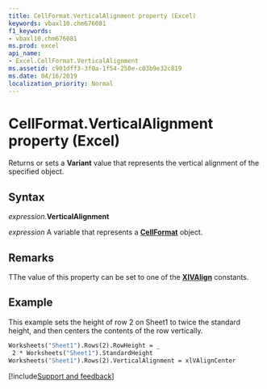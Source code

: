 ```yaml
---
title: CellFormat.VerticalAlignment property (Excel)
keywords: vbaxl10.chm676081
f1_keywords:
- vbaxl10.chm676081
ms.prod: excel
api_name:
- Excel.CellFormat.VerticalAlignment
ms.assetid: c901dff3-3f0a-1f54-250e-c03b9e32c819
ms.date: 04/16/2019
localization_priority: Normal
---
```



# CellFormat.VerticalAlignment property (Excel)

Returns or sets a **Variant** value that represents the vertical alignment of the specified object.


## Syntax

_expression_.**VerticalAlignment**

_expression_ A variable that represents a **[CellFormat](Excel.CellFormat.md)** object.


## Remarks

TThe value of this property can be set to one of the **[XlVAlign](excel.xlvalign.md)** constants.

## Example

This example sets the height of row 2 on Sheet1 to twice the standard height, and then centers the contents of the row vertically.

```vb
Worksheets("Sheet1").Rows(2).RowHeight = _ 
 2 * Worksheets("Sheet1").StandardHeight 
Worksheets("Sheet1").Rows(2).VerticalAlignment = xlVAlignCenter 

```




[!include[Support and feedback](~/includes/feedback-boilerplate.md)]
